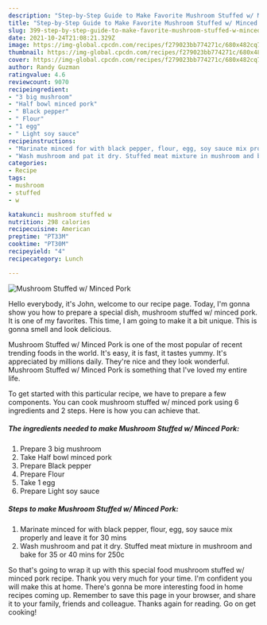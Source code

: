 ```yaml
---
description: "Step-by-Step Guide to Make Favorite Mushroom Stuffed w/ Minced Pork"
title: "Step-by-Step Guide to Make Favorite Mushroom Stuffed w/ Minced Pork"
slug: 399-step-by-step-guide-to-make-favorite-mushroom-stuffed-w-minced-pork
date: 2021-10-24T21:08:21.329Z
image: https://img-global.cpcdn.com/recipes/f279023bb774271c/680x482cq70/mushroom-stuffed-w-minced-pork-recipe-main-photo.jpg
thumbnail: https://img-global.cpcdn.com/recipes/f279023bb774271c/680x482cq70/mushroom-stuffed-w-minced-pork-recipe-main-photo.jpg
cover: https://img-global.cpcdn.com/recipes/f279023bb774271c/680x482cq70/mushroom-stuffed-w-minced-pork-recipe-main-photo.jpg
author: Randy Guzman
ratingvalue: 4.6
reviewcount: 9070
recipeingredient:
- "3 big mushroom"
- "Half bowl minced pork"
- " Black pepper"
- " Flour"
- "1 egg"
- " Light soy sauce"
recipeinstructions:
- "Marinate minced for with black pepper, flour, egg, soy sauce mix properly and leave it for 30 mins"
- "Wash mushroom and pat it dry. Stuffed meat mixture in mushroom and bake for 35 or 40 mins for 250c"
categories:
- Recipe
tags:
- mushroom
- stuffed
- w

katakunci: mushroom stuffed w 
nutrition: 298 calories
recipecuisine: American
preptime: "PT33M"
cooktime: "PT30M"
recipeyield: "4"
recipecategory: Lunch

---
```



![Mushroom Stuffed w/ Minced Pork](https://img-global.cpcdn.com/recipes/f279023bb774271c/680x482cq70/mushroom-stuffed-w-minced-pork-recipe-main-photo.jpg)

Hello everybody, it's John, welcome to our recipe page. Today, I'm gonna show you how to prepare a special dish, mushroom stuffed w/ minced pork. It is one of my favorites. This time, I am going to make it a bit unique. This is gonna smell and look delicious.

Mushroom Stuffed w/ Minced Pork is one of the most popular of recent trending foods in the world. It's easy, it is fast, it tastes yummy. It's appreciated by millions daily. They're nice and they look wonderful. Mushroom Stuffed w/ Minced Pork is something that I've loved my entire life.




To get started with this particular recipe, we have to prepare a few components. You can cook mushroom stuffed w/ minced pork using 6 ingredients and 2 steps. Here is how you can achieve that.

<!--inarticleads1-->

##### The ingredients needed to make Mushroom Stuffed w/ Minced Pork:

1. Prepare 3 big mushroom
1. Take Half bowl minced pork
1. Prepare  Black pepper
1. Prepare  Flour
1. Take 1 egg
1. Prepare  Light soy sauce




<!--inarticleads2-->

##### Steps to make Mushroom Stuffed w/ Minced Pork:

1. Marinate minced for with black pepper, flour, egg, soy sauce mix properly and leave it for 30 mins
1. Wash mushroom and pat it dry. Stuffed meat mixture in mushroom and bake for 35 or 40 mins for 250c




So that's going to wrap it up with this special food mushroom stuffed w/ minced pork recipe. Thank you very much for your time. I'm confident you will make this at home. There's gonna be more interesting food in home recipes coming up. Remember to save this page in your browser, and share it to your family, friends and colleague. Thanks again for reading. Go on get cooking!

